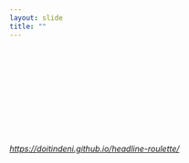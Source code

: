 ```yaml
---
layout: slide
title: ""
---
```


<section>
<iframe class="stretch" frameborder="0" marginheight="0" marginwidth="0" data-src="https://doitindeni.github.io/headline-roulette/"></iframe>
<h6><a class="external" href="https://doitindeni.github.io/headline-roulette/">https://doitindeni.github.io/headline-roulette/</a></h6>
</section>
